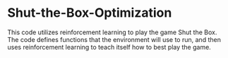 # Shut-the-Box-Optimization
This code utilizes reinforcement learning to play the game Shut the Box.
The code defines functions that the environment will use to run, and then
uses reinforcement learning to teach itself how to best play the game.
